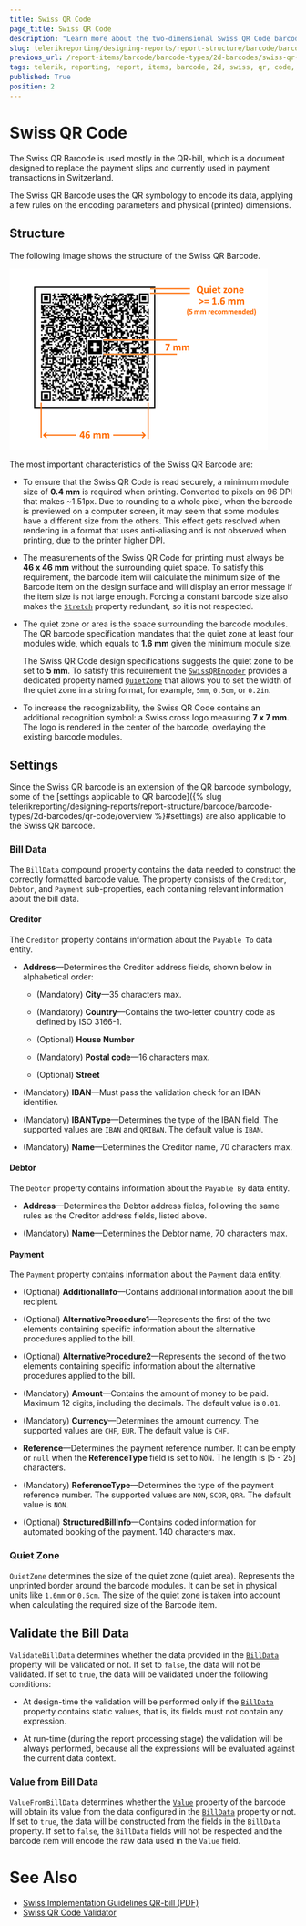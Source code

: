 ```yaml
---
title: Swiss QR Code
page_title: Swiss QR Code 
description: "Learn more about the two-dimensional Swiss QR Code barcode type supported by the Telerik Reporting Barcode report item."
slug: telerikreporting/designing-reports/report-structure/barcode/barcode-types/2d-barcodes/swiss-qr-code/overview
previous_url: /report-items/barcode/barcode-types/2d-barcodes/swiss-qr-code/overview, /report-items/barcode/barcode-types/2d-barcodes/swiss-qr-code/settings
tags: telerik, reporting, report, items, barcode, 2d, swiss, qr, code, overview
published: True
position: 2
---
```


# Swiss QR Code 

The Swiss QR Barcode is used mostly in the QR-bill, which is a document designed to replace the payment slips and currently used in payment transactions in Switzerland. 

The Swiss QR Barcode uses the QR symbology to encode its data, applying a few rules on the encoding parameters and physical (printed) dimensions. 

## Structure

The following image shows the structure of the Swiss QR Barcode. 

![barcode-swiss-qr-structure](images/Barcodes/barcode-swiss-qr-structure.png)

The most important characteristics of the Swiss QR Barcode are: 

* To ensure that the Swiss QR Code is read securely, a minimum module size of __0.4 mm__ is required when printing. Converted to pixels on 96 DPI that makes ~1.51px. Due to rounding to a whole pixel, when the barcode is previewed on a computer screen, it may seem that some modules have a different size from the others. This effect gets resolved when rendering in a format that uses anti-aliasing and is not observed when printing, due to the printer higher DPI. 

* The measurements of the Swiss QR Code for printing must always be __46 x 46 mm__ without the surrounding quiet space. To satisfy this requirement, the barcode item will calculate the minimum size of the Barcode item on the design surface and will display an error message if the item size is not large enough. Forcing a constant barcode size also makes the [`Stretch`](/reporting/api/Telerik.Reporting.Barcode#Telerik_Reporting_Barcode_Stretch) property redundant, so it is not respected. 

* The quiet zone or area is the space surrounding the barcode modules. The QR barcode specification mandates that the quiet zone at least four modules wide, which equals to __1.6 mm__ given the minimum module size. 

  The Swiss QR Code design specifications suggests the quiet zone to be set to __5 mm__. To satisfy this requirement the [`SwissQREncoder`](/reporting/api/Telerik.Reporting.Barcodes.SwissQREncoder) provides a dedicated property named [`QuietZone`](/reporting/api/Telerik.Reporting.Barcodes.SwissQREncoder#Telerik_Reporting_Barcodes_SwissQREncoder_QuietZone) that allows you to set the width of the quiet zone in a string format, for example, `5mm`, `0.5cm`, or `0.2in`. 

* To increase the recognizability, the Swiss QR Code contains an additional recognition symbol: a Swiss cross logo measuring __7 x 7 mm__. The logo is rendered in the center of the barcode, overlaying the existing barcode modules. 

## Settings

Since the Swiss QR barcode is an extension of the QR barcode symbology, some of the [settings applicable to QR barcode]({% slug telerikreporting/designing-reports/report-structure/barcode/barcode-types/2d-barcodes/qr-code/overview %}#settings) are also applicable to the Swiss QR barcode. 

### Bill Data

The `BillData` compound property contains the data needed to construct the correctly formatted barcode value. The property consists of the `Creditor`, `Debtor`, and `Payment` sub-properties, each containing relevant information about the bill data. 

#### Creditor

The `Creditor` property contains information about the `Payable To` data entity. 

* __Address__&mdash;Determines the Creditor address fields, shown below in alphabetical order: 

   + (Mandatory) __City__&mdash;35 characters max. 

   + (Mandatory) __Country__&mdash;Contains the two-letter country code as defined by ISO 3166-1. 

   + (Optional) __House Number__ 

   + (Mandatory) __Postal code__&mdash;16 characters max. 

   + (Optional) __Street__

* (Mandatory) __IBAN__&mdash;Must pass the validation check for an IBAN identifier. 

* (Mandatory) __IBANType__&mdash;Determines the type of the IBAN field. The supported values are `IBAN` and `QRIBAN`. The default value is `IBAN`. 

* (Mandatory) __Name__&mdash;Determines the Creditor name, 70 characters max. 

#### Debtor

The `Debtor` property contains information about the `Payable By` data entity. 

* __Address__&mdash;Determines the Debtor address fields, following the same rules as the Creditor address fields, listed above. 

* (Mandatory) __Name__&mdash;Determines the Debtor name, 70 characters max. 

#### Payment

The `Payment` property contains information about the `Payment` data entity. 

* (Optional) __AdditionalInfo__&mdash;Contains additional information about the bill recipient. 

* (Optional) __AlternativeProcedure1__&mdash;Represents the first of the two elements containing specific information about the alternative procedures applied to the bill. 

* (Optional) __AlternativeProcedure2__&mdash;Represents the second of the two elements containing specific information about the alternative procedures applied to the bill. 

* (Mandatory) __Amount__&mdash;Contains the amount of money to be paid. Maximum 12 digits, including the decimals. The default value is `0.01`. 

* (Mandatory) __Currency__&mdash;Determines the amount currency. The supported values are `CHF`, `EUR`. The default value is `CHF`. 

* __Reference__&mdash;Determines the payment reference number. It can be empty or `null` when the __ReferenceType__ field is set to `NON`. The length is [5 - 25] characters. 

* (Mandatory) __ReferenceType__&mdash;Determines the type of the payment reference number. The supported values are `NON`, `SCOR`, `QRR`. The default value is `NON`. 

* (Optional) __StructuredBillInfo__&mdash;Contains coded information for automated booking of the payment. 140 characters max. 

### Quiet Zone

`QuietZone` determines the size of the quiet zone (quiet area). Represents the unprinted border around the barcode modules. It can be set in physical units like `1.6mm` or `0.5cm`. The size of the quiet zone is taken into account when calculating the required size of the Barcode item. 

## Validate the Bill Data

`ValidateBillData` determines whether the data provided in the [`BillData`](/reporting/api/Telerik.Reporting.Barcodes.SwissQRCodeEncoder#Telerik_Reporting_Barcodes_SwissQRCodeEncoder_BillData) property will be validated or not. If set to `false`, the data will not be validated. If set to `true`, the data will be validated under the following conditions: 

* At design-time the validation will be performed only if the [`BillData`](/reporting/api/Telerik.Reporting.Barcodes.SwissQRCodeEncoder#Telerik_Reporting_Barcodes_SwissQRCodeEncoder_BillData) property contains static values, that is, its fields must not contain any expression. 

* At run-time (during the report processing stage) the validation will be always performed, because all the expressions will be evaluated against the current data context. 

### Value from Bill Data

`ValueFromBillData` determines whether the [`Value`](/reporting/api/Telerik.Reporting.Barcode#Telerik_Reporting_Barcode_Value) property of the barcode will obtain its value from the data configured in the [`BillData`](/reporting/api/Telerik.Reporting.Barcodes.SwissQRCodeEncoder#Telerik_Reporting_Barcodes_SwissQRCodeEncoder_BillData) property or not. If set to `true`, the data will be constructed from the fields in the `BillData` property. If set to `false`, the `BillData` fields will not be respected and the barcode item will encode the raw data used in the `Value` field. 

# See Also

* [Swiss Implementation Guidelines QR-bill (PDF)](https://www.paymentstandards.ch/dam/downloads/ig-qr-bill-2019-en.pdf)
* [Swiss QR Code Validator](https://www.swiss-qr-invoice.org/validator/)

